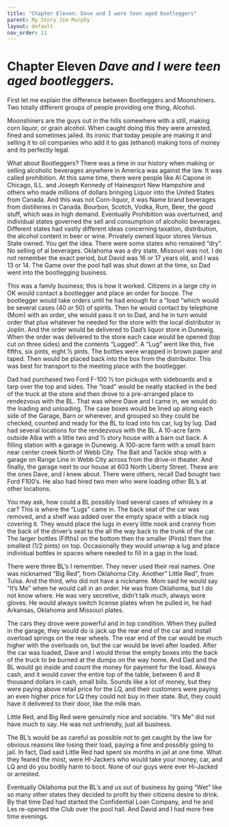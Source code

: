 ```yaml
---
title: "Chapter Eleven: Dave and I were teen aged bootleggers"
parent: My Story Jim Murphy
layout: default
nav_order: 11
---
```


# Chapter Eleven  *Dave and I were teen aged bootleggers.*

First let me explain the difference between Bootleggers and Moonshiners. Two totally different groups of people providing one thing, Alcohol.

Moonshiners are the guys out in the hills somewhere with a still, making corn liquor, or grain alcohol. When caught doing this they were arrested, fined and sometimes jailed. Its ironic that today people are making it and selling it to oil companies who add it to gas (ethanol) making tons of money and its perfectly legal.

What about Bootleggers? There was a time in our history when making or selling alcoholic beverages anywhere in America was against the law. It was called prohibition. At this same time, there were people like Al Capone in Chicago, ILL. and Joseph Kennedy of Hainesport New Hampshire and others who made millions of dollars bringing Liquor into the United States from Canada. And this was not Corn-liquor, it was Name brand beverages from distilleries in Canada.  Bourbon, Scotch, Vodka, Rum, Beer, the good stuff, which was in high demand. Eventually Prohibition was overturned, and individual states governed the sell and consumption of alcoholic beverages. Different states had vastly different ideas concerning taxation, distribution, the alcohol content in beer or wine. Privately owned liquor stores Versus State owned. You get the idea. There were some states who remained “dry”. No selling of al beverages.  Oklahoma was a dry state, Missouri was not. I do not remember the exact period, but David was 16 or 17 years old, and I was 13 or 14.  The Game over the pool hall was shut down at the time, so Dad went into the bootlegging business.

This was a family business; this is how it worked. Citizens in a large city in OK would contact a bootlegger and place an order for booze. The bootlegger would take orders until he had enough for a “load “which would be several cases (40 or 50) of spirits. Then he would contact by telephone (Mom) with an order, she would pass it on to Dad, and he in turn would order that plus whatever he needed for the store with the local distributor in Joplin.  And the order would be delivered to Dad’s liquor store in Dunewig. When the order was delivered to the store each case would be opened (top cut on three sides) and the contents “Lugged”.  A “Lug” went like this, five fifths, six pints, eight ½ pints. The bottles were wrapped in brown paper and taped. Then would be placed back into the box from the distributor.  This was best for transport to the meeting place with the bootlegger.

Dad had purchased two Ford F-100 ½ ton pickups with sideboards and a tarp over the top and sides. The “load” would be neatly stacked in the bed of the truck at the store and then drove to a pre-arranged place to rendezvous with the BL. That was where Dave and I came in, we would do the loading and unloading. The case boxes would be lined up along each side of the Garage, Barn or wherever, and grouped so they could be checked, counted and ready for the BL to load into his car, lug by lug. Dad had several locations for the rendezvous with the BL. A 10-acre farm outside Alba with a little two and ½ story house with a barn out back. A filling station with a garage in Dunewig. A 100-acre farm with a small barn near center creek North of Webb City. The Bait and Tackle shop with a garage on Range Line in Webb City across from the drive-in theater. And finally, the garage next to our house at 603 North Liberty Street. These are the ones Dave, and I knew about.  There were others, recall Dad bought two Ford F100’s. He also had hired two men who were loading other BL’s at other locations.

You may ask, how could a BL possibly load several cases of whiskey in a car? This is where the “Lugs” came in. The back seat of the car was removed, and a shelf was added over the empty space with a black rug covering it. They would place the lugs in every little nook and cranny from the back of the driver’s seat to the all the way back to the trunk of the car. The larger bottles (Fifths) on the bottom then the smaller (Pints) then the smallest (1/2 pints) on top. Occasionally they would unwrap a lug and place individual bottles in spaces where needed to fill in a gap in the load.

There were three BL’s I remember. They never used their real names. One was nicknamed “Big Red”, from Oklahoma City. Another” Little Red”, from Tulsa. And the third, who did not have a nickname. Mom said he would say “It’s Me” when he would call in an order. He was from Oklahoma, but I do not know where. He was very secretive, didn’t talk much, always wore gloves. He would always switch license plates when he pulled in, he had Arkansas, Oklahoma and Missouri plates.

The cars they drove were powerful and in top condition. When they pulled in the garage, they would do is jack up the rear end of the car and install overload springs on the rear wheels. The rear end of the car would be much higher with the overloads on, but the car would be level after loaded. After the car was loaded, Dave and I would throw the empty boxes into the back of the truck to be burned at the dumps on the way home. And Dad and the BL would go inside and count the money for payment for the load. Always cash, and it would cover the entire top of the table, between 6 and 8 thousand dollars in cash, small bills. Sounds like a lot of money, but they were paying above retail price for the LQ, and their customers were paying an even higher price for LQ they could not buy in their state.  But, they could have it delivered to their door, like the milk man.

Little Red, and Big Red were genuinely nice and sociable. “It’s Me” did not have much to say. He was not unfriendly, just all business.

The BL’s would be as careful as possible not to get caught by the law for obvious reasons like losing their load, paying a fine and possibly going to jail. In fact, Dad said Little Red had spent six months in jail at one time.  What they feared the most, were HI-Jackers who would take your money, car, and LQ and do you bodily harm to boot. None of our guys were ever Hi-Jacked or arrested.

Eventually Oklahoma put the BL’s and us out of business by going “Wet” like so many other states they decided to profit by their citizens desire to drink.  By that time Dad had started the Confidential Loan Company, and he and Les re-opened the Club over the pool hall. And David and I had more free time evenings.
